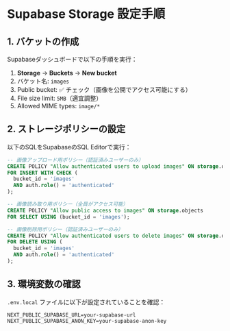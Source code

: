 # Supabase Storage 設定手順

## 1. バケットの作成

Supabaseダッシュボードで以下の手順を実行：

1. **Storage** → **Buckets** → **New bucket**
2. バケット名: `images`
3. Public bucket: ✅ チェック（画像を公開でアクセス可能にする）
4. File size limit: `5MB`（適宜調整）
5. Allowed MIME types: `image/*`

## 2. ストレージポリシーの設定

以下のSQLをSupabaseのSQL Editorで実行：

```sql
-- 画像アップロード用ポリシー（認証済みユーザーのみ）
CREATE POLICY "Allow authenticated users to upload images" ON storage.objects
FOR INSERT WITH CHECK (
  bucket_id = 'images' 
  AND auth.role() = 'authenticated'
);

-- 画像読み取り用ポリシー（全員がアクセス可能）
CREATE POLICY "Allow public access to images" ON storage.objects
FOR SELECT USING (bucket_id = 'images');

-- 画像削除用ポリシー（認証済みユーザーのみ）
CREATE POLICY "Allow authenticated users to delete images" ON storage.objects
FOR DELETE USING (
  bucket_id = 'images' 
  AND auth.role() = 'authenticated'
);
```

## 3. 環境変数の確認

`.env.local` ファイルに以下が設定されていることを確認：

```env
NEXT_PUBLIC_SUPABASE_URL=your-supabase-url
NEXT_PUBLIC_SUPABASE_ANON_KEY=your-supabase-anon-key
```
